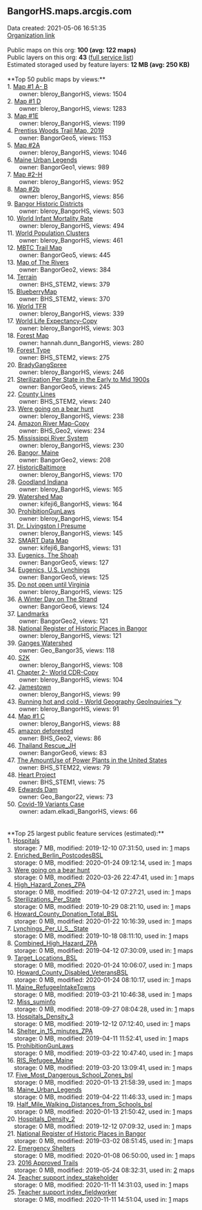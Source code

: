 <h2>BangorHS.maps.arcgis.com</h2> Data created: 2021-05-06 16:51:35 <br /><a target='new' href='https://BangorHS.maps.arcgis.com'>Organization link</a><br /><br />Public maps on this org: <b>100 (avg: 122 maps)</b><br />Public layers on this org: <b>43 </b>(<a target='new' href='https://services.arcgis.com/VJQ2z1F7YqbcFUao/ArcGIS/rest/services'>full service list</a>)<br />Estimated storaged used by feature layers: <b>12 MB (avg: 250 KB)</b><br /><br />**Top 50 public maps by views:**<br />  1. <a target='new' href='https://www.arcgis.com/home/item.html?id=a400965ace154069b635e3b2d97c12c7'>Map #1 A- B</a> <br />  &nbsp;&nbsp;&nbsp;&nbsp; &nbsp;&nbsp;owner: bleroy_BangorHS, views: 1504<br />  2. <a target='new' href='https://www.arcgis.com/home/item.html?id=35782b498b5c4c40916a75c0f8e61297'>Map #1 D</a> <br />  &nbsp;&nbsp;&nbsp;&nbsp; &nbsp;&nbsp;owner: bleroy_BangorHS, views: 1283<br />  3. <a target='new' href='https://www.arcgis.com/home/item.html?id=3bf34962a2d746c69a86efb40313d3db'>Map #1E</a> <br />  &nbsp;&nbsp;&nbsp;&nbsp; &nbsp;&nbsp;owner: bleroy_BangorHS, views: 1199<br />  4. <a target='new' href='https://www.arcgis.com/home/item.html?id=aaf3c6b5e37949048c72e108b9994e66'>Prentiss Woods Trail Map, 2019</a> <br />  &nbsp;&nbsp;&nbsp;&nbsp; &nbsp;&nbsp;owner: BangorGeo5, views: 1153<br />  5. <a target='new' href='https://www.arcgis.com/home/item.html?id=0b8166b5d55d4ab1935d35ab2ae4ca03'>Map #2A</a> <br />  &nbsp;&nbsp;&nbsp;&nbsp; &nbsp;&nbsp;owner: bleroy_BangorHS, views: 1046<br />  6. <a target='new' href='https://www.arcgis.com/home/item.html?id=ec64a6914c314fd0bb9737db7f532f71'>Maine Urban Legends</a> <br />  &nbsp;&nbsp;&nbsp;&nbsp; &nbsp;&nbsp;owner: BangorGeo1, views: 989<br />  7. <a target='new' href='https://www.arcgis.com/home/item.html?id=a1341d0b99284961a7bbc0fd738fb208'>Map #2-H</a> <br />  &nbsp;&nbsp;&nbsp;&nbsp; &nbsp;&nbsp;owner: bleroy_BangorHS, views: 952<br />  8. <a target='new' href='https://www.arcgis.com/home/item.html?id=930f7d2379a64fc8ac30afad4e64de85'>Map #2b</a> <br />  &nbsp;&nbsp;&nbsp;&nbsp; &nbsp;&nbsp;owner: bleroy_BangorHS, views: 856<br />  9. <a target='new' href='https://www.arcgis.com/home/item.html?id=59b9eced38b64fd880690e82ebba642b'>Bangor Historic Districts</a> <br />  &nbsp;&nbsp;&nbsp;&nbsp; &nbsp;&nbsp;owner: bleroy_BangorHS, views: 503<br />  10. <a target='new' href='https://www.arcgis.com/home/item.html?id=c00f7ea0a03a4b21badfa29e2764b229'>World Infant Mortality Rate</a> <br />  &nbsp;&nbsp;&nbsp;&nbsp; &nbsp;&nbsp;owner: bleroy_BangorHS, views: 494<br />  11. <a target='new' href='https://www.arcgis.com/home/item.html?id=7d78147878a24edfbc8f25f0d59738f6'>World Population Clusters</a> <br />  &nbsp;&nbsp;&nbsp;&nbsp; &nbsp;&nbsp;owner: bleroy_BangorHS, views: 461<br />  12. <a target='new' href='https://www.arcgis.com/home/item.html?id=bd3516c52fd541498c54581533370e2a'>MBTC Trail Map</a> <br />  &nbsp;&nbsp;&nbsp;&nbsp; &nbsp;&nbsp;owner: BangorGeo5, views: 445<br />  13. <a target='new' href='https://www.arcgis.com/home/item.html?id=973495e8bf0b445c8f4a7b9e9d57d7f7'>Map of The Rivers</a> <br />  &nbsp;&nbsp;&nbsp;&nbsp; &nbsp;&nbsp;owner: BangorGeo2, views: 384<br />  14. <a target='new' href='https://www.arcgis.com/home/item.html?id=bd880aac21da4d128a5c8add191683a8'>Terrain</a> <br />  &nbsp;&nbsp;&nbsp;&nbsp; &nbsp;&nbsp;owner: BHS_STEM2, views: 379<br />  15. <a target='new' href='https://www.arcgis.com/home/item.html?id=67d3f45f87ab470f90257c708f2e4931'>BlueberryMap</a> <br />  &nbsp;&nbsp;&nbsp;&nbsp; &nbsp;&nbsp;owner: BHS_STEM2, views: 370<br />  16. <a target='new' href='https://www.arcgis.com/home/item.html?id=cf422466517840eca152dbf634dd0a4d'>World TFR</a> <br />  &nbsp;&nbsp;&nbsp;&nbsp; &nbsp;&nbsp;owner: bleroy_BangorHS, views: 339<br />  17. <a target='new' href='https://www.arcgis.com/home/item.html?id=1223e1ef1cc7461599d32e7f4bd23275'>World Life Expectancy-Copy</a> <br />  &nbsp;&nbsp;&nbsp;&nbsp; &nbsp;&nbsp;owner: bleroy_BangorHS, views: 303<br />  18. <a target='new' href='https://www.arcgis.com/home/item.html?id=ddf2b84bd2fb4b5a83bc435d03e4ce92'>Forest Map</a> <br />  &nbsp;&nbsp;&nbsp;&nbsp; &nbsp;&nbsp;owner: hannah.dunn_BangorHS, views: 280<br />  19. <a target='new' href='https://www.arcgis.com/home/item.html?id=e3ce1eaaf13144169d9ead903b3f3d72'>Forest Type</a> <br />  &nbsp;&nbsp;&nbsp;&nbsp; &nbsp;&nbsp;owner: BHS_STEM2, views: 275<br />  20. <a target='new' href='https://www.arcgis.com/home/item.html?id=546d24e3ec5b4e4e9b3a34e38085ed03'>BradyGangSpree</a> <br />  &nbsp;&nbsp;&nbsp;&nbsp; &nbsp;&nbsp;owner: bleroy_BangorHS, views: 246<br />  21. <a target='new' href='https://www.arcgis.com/home/item.html?id=241496956c864ed2b611733fa5b8c24b'>Sterilization Per State in the Early to Mid 1900s</a> <br />  &nbsp;&nbsp;&nbsp;&nbsp; &nbsp;&nbsp;owner: BangorGeo5, views: 245<br />  22. <a target='new' href='https://www.arcgis.com/home/item.html?id=f08fed5f64eb4adcaf68b84e64383d9c'>County Lines</a> <br />  &nbsp;&nbsp;&nbsp;&nbsp; &nbsp;&nbsp;owner: BHS_STEM2, views: 240<br />  23. <a target='new' href='https://www.arcgis.com/home/item.html?id=658b280d420d431abfc2b96a3de268ad'>Were going on a bear hunt</a> <br />  &nbsp;&nbsp;&nbsp;&nbsp; &nbsp;&nbsp;owner: bleroy_BangorHS, views: 238<br />  24. <a target='new' href='https://www.arcgis.com/home/item.html?id=7e195650b159419bb6dd91a9722f9f44'>Amazon River Map-Copy</a> <br />  &nbsp;&nbsp;&nbsp;&nbsp; &nbsp;&nbsp;owner: BHS_Geo2, views: 234<br />  25. <a target='new' href='https://www.arcgis.com/home/item.html?id=617cc8a469204856aeabb7211934f89c'>Mississippi River System</a> <br />  &nbsp;&nbsp;&nbsp;&nbsp; &nbsp;&nbsp;owner: bleroy_BangorHS, views: 230<br />  26. <a target='new' href='https://www.arcgis.com/home/item.html?id=37039c6a2ee54c528c17f8e83348aecf'>Bangor, Maine</a> <br />  &nbsp;&nbsp;&nbsp;&nbsp; &nbsp;&nbsp;owner: BangorGeo2, views: 208<br />  27. <a target='new' href='https://www.arcgis.com/home/item.html?id=2942c33267404b92bcdf12683176f850'>HistoricBaltimore</a> <br />  &nbsp;&nbsp;&nbsp;&nbsp; &nbsp;&nbsp;owner: bleroy_BangorHS, views: 170<br />  28. <a target='new' href='https://www.arcgis.com/home/item.html?id=71a17b3ba69b4f099b62e8fb0b5da3ca'>Goodland Indiana</a> <br />  &nbsp;&nbsp;&nbsp;&nbsp; &nbsp;&nbsp;owner: bleroy_BangorHS, views: 165<br />  29. <a target='new' href='https://www.arcgis.com/home/item.html?id=5266b076b385460281e546a84d95fb6a'>Watershed Map</a> <br />  &nbsp;&nbsp;&nbsp;&nbsp; &nbsp;&nbsp;owner: kifeji6_BangorHS, views: 164<br />  30. <a target='new' href='https://www.arcgis.com/home/item.html?id=dca1696a1c8e4a0685c64d4de57b66c6'>ProhibitionGunLaws</a> <br />  &nbsp;&nbsp;&nbsp;&nbsp; &nbsp;&nbsp;owner: bleroy_BangorHS, views: 154<br />  31. <a target='new' href='https://www.arcgis.com/home/item.html?id=59cd7c780073441d97177cb9ecf0b407'>Dr. Livingston I Presume</a> <br />  &nbsp;&nbsp;&nbsp;&nbsp; &nbsp;&nbsp;owner: bleroy_BangorHS, views: 145<br />  32. <a target='new' href='https://www.arcgis.com/home/item.html?id=f933fa0af2ab47599a97727f73112720'>SMART Data Map</a> <br />  &nbsp;&nbsp;&nbsp;&nbsp; &nbsp;&nbsp;owner: kifeji6_BangorHS, views: 131<br />  33. <a target='new' href='https://www.arcgis.com/home/item.html?id=45c990be45ea40a5a76a25947197cf26'>Eugenics, The Shoah</a> <br />  &nbsp;&nbsp;&nbsp;&nbsp; &nbsp;&nbsp;owner: BangorGeo5, views: 127<br />  34. <a target='new' href='https://www.arcgis.com/home/item.html?id=8818f3bb100445f19908cdc5081203d0'>Eugenics, U.S. Lynchings</a> <br />  &nbsp;&nbsp;&nbsp;&nbsp; &nbsp;&nbsp;owner: BangorGeo5, views: 125<br />  35. <a target='new' href='https://www.arcgis.com/home/item.html?id=e59d701b81e64cbd80c0a844e157962a'>Do not open until Virginia</a> <br />  &nbsp;&nbsp;&nbsp;&nbsp; &nbsp;&nbsp;owner: bleroy_BangorHS, views: 125<br />  36. <a target='new' href='https://www.arcgis.com/home/item.html?id=f6e7524269364364beac61181655d02f'>A Winter Day on The Strand</a> <br />  &nbsp;&nbsp;&nbsp;&nbsp; &nbsp;&nbsp;owner: BangorGeo6, views: 124<br />  37. <a target='new' href='https://www.arcgis.com/home/item.html?id=21024e71a00c4f458fcd0100249d383e'>Landmarks</a> <br />  &nbsp;&nbsp;&nbsp;&nbsp; &nbsp;&nbsp;owner: BangorGeo2, views: 121<br />  38. <a target='new' href='https://www.arcgis.com/home/item.html?id=d21391696a3940649159b96bf1c67d5c'>National Register of Historic Places in Bangor</a> <br />  &nbsp;&nbsp;&nbsp;&nbsp; &nbsp;&nbsp;owner: bleroy_BangorHS, views: 121<br />  39. <a target='new' href='https://www.arcgis.com/home/item.html?id=6d01fdf3e1e64f4dbfcb45176f3a2521'>Ganges Watershed</a> <br />  &nbsp;&nbsp;&nbsp;&nbsp; &nbsp;&nbsp;owner: Geo_Bangor35, views: 118<br />  40. <a target='new' href='https://www.arcgis.com/home/item.html?id=2c8dde6d292d499389f93ece78f67d27'>S2K</a> <br />  &nbsp;&nbsp;&nbsp;&nbsp; &nbsp;&nbsp;owner: bleroy_BangorHS, views: 108<br />  41. <a target='new' href='https://www.arcgis.com/home/item.html?id=093fedb484054f688769a3e21b05502a'>Chapter 2- World CDR-Copy</a> <br />  &nbsp;&nbsp;&nbsp;&nbsp; &nbsp;&nbsp;owner: bleroy_BangorHS, views: 104<br />  42. <a target='new' href='https://www.arcgis.com/home/item.html?id=1a68f60c2cd747578a23243eb4060f44'>Jamestown</a> <br />  &nbsp;&nbsp;&nbsp;&nbsp; &nbsp;&nbsp;owner: bleroy_BangorHS, views: 99<br />  43. <a target='new' href='https://www.arcgis.com/home/item.html?id=d3f74e56bf51423f993b48d83b1bc74a'>Running hot and cold - World Geography GeoInquiries ™y</a> <br />  &nbsp;&nbsp;&nbsp;&nbsp; &nbsp;&nbsp;owner: bleroy_BangorHS, views: 91<br />  44. <a target='new' href='https://www.arcgis.com/home/item.html?id=48e5773b717840d38b3e88df7481b090'>Map #1 C</a> <br />  &nbsp;&nbsp;&nbsp;&nbsp; &nbsp;&nbsp;owner: bleroy_BangorHS, views: 88<br />  45. <a target='new' href='https://www.arcgis.com/home/item.html?id=5fa11e5e8b924dc4b22957363b82762f'>amazon deforested</a> <br />  &nbsp;&nbsp;&nbsp;&nbsp; &nbsp;&nbsp;owner: BHS_Geo2, views: 86<br />  46. <a target='new' href='https://www.arcgis.com/home/item.html?id=fe222fec2900425b8c70fd0febfbd43c'>Thailand Rescue_JH</a> <br />  &nbsp;&nbsp;&nbsp;&nbsp; &nbsp;&nbsp;owner: BangorGeo6, views: 83<br />  47. <a target='new' href='https://www.arcgis.com/home/item.html?id=8556c8f6e41b4fbb92dfff2a5f8bbf0e'>The AmountUse of Power Plants in the United States</a> <br />  &nbsp;&nbsp;&nbsp;&nbsp; &nbsp;&nbsp;owner: BHS_STEM22, views: 79<br />  48. <a target='new' href='https://www.arcgis.com/home/item.html?id=c894682765f245d4b0d3873eae1eb7c4'>Heart Project</a> <br />  &nbsp;&nbsp;&nbsp;&nbsp; &nbsp;&nbsp;owner: BHS_STEM1, views: 75<br />  49. <a target='new' href='https://www.arcgis.com/home/item.html?id=983983f40b494950b4f659d79f76c4e9'>Edwards Dam</a> <br />  &nbsp;&nbsp;&nbsp;&nbsp; &nbsp;&nbsp;owner: Geo_Bangor22, views: 73<br />  50. <a target='new' href='https://www.arcgis.com/home/item.html?id=a16414c50ba84a06bf0b6df63bc0f23c'>Covid-19 Variants Case</a> <br />  &nbsp;&nbsp;&nbsp;&nbsp; &nbsp;&nbsp;owner: adam.elkadi_BangorHS, views: 66<br /><br /><br />**Top 25 largest public feature services (estimated):**<br /> 1. <a target='new' href='https://www.arcgis.com/home/item.html?id=0df8788bfd4c4adc87dce48f44d0807f'>Hospitals</a><br /> &nbsp;&nbsp;&nbsp;&nbsp;storage: 7 MB, modified: 2019-12-10 07:31:50,  used in: <a target='new' href='https://ed-ind-tb.s3-us-west-1.amazonaws.com/ADI/0df8788bfd4c4adc87dce48f44d0807f.html'> 1</a> maps<br /> 2. <a target='new' href='https://www.arcgis.com/home/item.html?id=d745eac65e34464d8e4d3658d0e8344c'>Enriched_Berlin_PostcodesBSL</a><br /> &nbsp;&nbsp;&nbsp;&nbsp;storage: 0 MB, modified: 2020-01-24 09:12:14,  used in: <a target='new' href='https://ed-ind-tb.s3-us-west-1.amazonaws.com/ADI/d745eac65e34464d8e4d3658d0e8344c.html'> 1</a> maps<br /> 3. <a target='new' href='https://www.arcgis.com/home/item.html?id=67db5ea29cfa4c1f90739a2fd476abce'>Were going on a bear hunt</a><br /> &nbsp;&nbsp;&nbsp;&nbsp;storage: 0 MB, modified: 2020-03-26 22:47:41,  used in: <a target='new' href='https://ed-ind-tb.s3-us-west-1.amazonaws.com/ADI/67db5ea29cfa4c1f90739a2fd476abce.html'> 1</a> maps<br /> 4. <a target='new' href='https://www.arcgis.com/home/item.html?id=6d0c465253ce4b35aa7ef02005b0971d'>High_Hazard_Zones_ZPA</a><br /> &nbsp;&nbsp;&nbsp;&nbsp;storage: 0 MB, modified: 2019-04-12 07:27:21,  used in: <a target='new' href='https://ed-ind-tb.s3-us-west-1.amazonaws.com/ADI/6d0c465253ce4b35aa7ef02005b0971d.html'> 1</a> maps<br /> 5. <a target='new' href='https://www.arcgis.com/home/item.html?id=458c92659f3c499796ded39cfd2e5d7a'>Sterilizations_Per_State</a><br /> &nbsp;&nbsp;&nbsp;&nbsp;storage: 0 MB, modified: 2019-10-29 08:21:10,  used in: <a target='new' href='https://ed-ind-tb.s3-us-west-1.amazonaws.com/ADI/458c92659f3c499796ded39cfd2e5d7a.html'> 1</a> maps<br /> 6. <a target='new' href='https://www.arcgis.com/home/item.html?id=a5e39c5a52e94665ba1a97c531b0be1d'>Howard_County_Donation_Total_BSL</a><br /> &nbsp;&nbsp;&nbsp;&nbsp;storage: 0 MB, modified: 2020-01-22 10:16:39,  used in: <a target='new' href='https://ed-ind-tb.s3-us-west-1.amazonaws.com/ADI/a5e39c5a52e94665ba1a97c531b0be1d.html'> 1</a> maps<br /> 7. <a target='new' href='https://www.arcgis.com/home/item.html?id=a01ddf3f4ed14d32bf70a9227f8a5079'>Lynchings_Per_U_S__State</a><br /> &nbsp;&nbsp;&nbsp;&nbsp;storage: 0 MB, modified: 2019-10-18 08:11:10,  used in: <a target='new' href='https://ed-ind-tb.s3-us-west-1.amazonaws.com/ADI/a01ddf3f4ed14d32bf70a9227f8a5079.html'> 1</a> maps<br /> 8. <a target='new' href='https://www.arcgis.com/home/item.html?id=78b15e5d3e5440c58477c977436459e7'>Combined_High_Hazard_ZPA</a><br /> &nbsp;&nbsp;&nbsp;&nbsp;storage: 0 MB, modified: 2019-04-12 07:30:09,  used in: <a target='new' href='https://ed-ind-tb.s3-us-west-1.amazonaws.com/ADI/78b15e5d3e5440c58477c977436459e7.html'> 1</a> maps<br /> 9. <a target='new' href='https://www.arcgis.com/home/item.html?id=ebc63309bf454833b71062bfcbaea992'>Target_Locations_BSL</a><br /> &nbsp;&nbsp;&nbsp;&nbsp;storage: 0 MB, modified: 2020-01-24 10:06:07,  used in: <a target='new' href='https://ed-ind-tb.s3-us-west-1.amazonaws.com/ADI/ebc63309bf454833b71062bfcbaea992.html'> 1</a> maps<br /> 10. <a target='new' href='https://www.arcgis.com/home/item.html?id=94f2d8f804454d8fbc21afd96c75973c'>Howard_County_Disabled_VeteransBSL</a><br /> &nbsp;&nbsp;&nbsp;&nbsp;storage: 0 MB, modified: 2020-01-24 08:10:17,  used in: <a target='new' href='https://ed-ind-tb.s3-us-west-1.amazonaws.com/ADI/94f2d8f804454d8fbc21afd96c75973c.html'> 1</a> maps<br /> 11. <a target='new' href='https://www.arcgis.com/home/item.html?id=cc8d06d0208343f4b66ce4b483f8aa89'>Maine_RefugeeIntakeTowns</a><br /> &nbsp;&nbsp;&nbsp;&nbsp;storage: 0 MB, modified: 2019-03-21 10:46:38,  used in: <a target='new' href='https://ed-ind-tb.s3-us-west-1.amazonaws.com/ADI/cc8d06d0208343f4b66ce4b483f8aa89.html'> 1</a> maps<br /> 12. <a target='new' href='https://www.arcgis.com/home/item.html?id=f0838aa3b0a844a19d123c2fcc056ce8'>Miss_suminfo</a><br /> &nbsp;&nbsp;&nbsp;&nbsp;storage: 0 MB, modified: 2018-09-27 08:04:28,  used in: <a target='new' href='https://ed-ind-tb.s3-us-west-1.amazonaws.com/ADI/f0838aa3b0a844a19d123c2fcc056ce8.html'> 1</a> maps<br /> 13. <a target='new' href='https://www.arcgis.com/home/item.html?id=ad7236f213864ca3816f09a512114485'>Hospitals_Density_3</a><br /> &nbsp;&nbsp;&nbsp;&nbsp;storage: 0 MB, modified: 2019-12-12 07:12:40,  used in: <a target='new' href='https://ed-ind-tb.s3-us-west-1.amazonaws.com/ADI/ad7236f213864ca3816f09a512114485.html'> 1</a> maps<br /> 14. <a target='new' href='https://www.arcgis.com/home/item.html?id=9b54466d6d8046cca2b0d35a656e23a9'>Shelter_in_15_minutes_ZPA</a><br /> &nbsp;&nbsp;&nbsp;&nbsp;storage: 0 MB, modified: 2019-04-11 11:52:41,  used in: <a target='new' href='https://ed-ind-tb.s3-us-west-1.amazonaws.com/ADI/9b54466d6d8046cca2b0d35a656e23a9.html'> 1</a> maps<br /> 15. <a target='new' href='https://www.arcgis.com/home/item.html?id=bbae94178ac04c809e6607c63f4cdf17'>ProhibitionGunLaws</a><br /> &nbsp;&nbsp;&nbsp;&nbsp;storage: 0 MB, modified: 2019-03-22 10:47:40,  used in: <a target='new' href='https://ed-ind-tb.s3-us-west-1.amazonaws.com/ADI/bbae94178ac04c809e6607c63f4cdf17.html'> 1</a> maps<br /> 16. <a target='new' href='https://www.arcgis.com/home/item.html?id=a20e8054cc0842359c8255661bad1266'>RIS_Refugee_Maine</a><br /> &nbsp;&nbsp;&nbsp;&nbsp;storage: 0 MB, modified: 2019-03-20 13:09:41,  used in: <a target='new' href='https://ed-ind-tb.s3-us-west-1.amazonaws.com/ADI/a20e8054cc0842359c8255661bad1266.html'> 1</a> maps<br /> 17. <a target='new' href='https://www.arcgis.com/home/item.html?id=967f61113fe2463b9d458412d01d682a'>Five_Most_Dangerous_School_Zones_bsl</a><br /> &nbsp;&nbsp;&nbsp;&nbsp;storage: 0 MB, modified: 2020-01-13 21:58:39,  used in: <a target='new' href='https://ed-ind-tb.s3-us-west-1.amazonaws.com/ADI/967f61113fe2463b9d458412d01d682a.html'> 1</a> maps<br /> 18. <a target='new' href='https://www.arcgis.com/home/item.html?id=1376795e2bbe4e7a91431a1b6cda0969'>Maine_Urban_Legends</a><br /> &nbsp;&nbsp;&nbsp;&nbsp;storage: 0 MB, modified: 2019-04-22 11:46:33,  used in: <a target='new' href='https://ed-ind-tb.s3-us-west-1.amazonaws.com/ADI/1376795e2bbe4e7a91431a1b6cda0969.html'> 1</a> maps<br /> 19. <a target='new' href='https://www.arcgis.com/home/item.html?id=9d89784cc4ee4ca18d06b84700170038'>Half_Mile_Walking_Distances_from_Schools_bsl</a><br /> &nbsp;&nbsp;&nbsp;&nbsp;storage: 0 MB, modified: 2020-01-13 21:50:42,  used in: <a target='new' href='https://ed-ind-tb.s3-us-west-1.amazonaws.com/ADI/9d89784cc4ee4ca18d06b84700170038.html'> 1</a> maps<br /> 20. <a target='new' href='https://www.arcgis.com/home/item.html?id=7692b1594eea43878e22d4a7f89dffb2'>Hospitals_Density_2</a><br /> &nbsp;&nbsp;&nbsp;&nbsp;storage: 0 MB, modified: 2019-12-12 07:09:32,  used in: <a target='new' href='https://ed-ind-tb.s3-us-west-1.amazonaws.com/ADI/7692b1594eea43878e22d4a7f89dffb2.html'> 1</a> maps<br /> 21. <a target='new' href='https://www.arcgis.com/home/item.html?id=a2641ebfbe6541a9ac6ffb4248be86f0'>National Register of Historic Places in Bangor</a><br /> &nbsp;&nbsp;&nbsp;&nbsp;storage: 0 MB, modified: 2019-03-02 08:51:45,  used in: <a target='new' href='https://ed-ind-tb.s3-us-west-1.amazonaws.com/ADI/a2641ebfbe6541a9ac6ffb4248be86f0.html'> 1</a> maps<br /> 22. <a target='new' href='https://www.arcgis.com/home/item.html?id=b0c2b56816944d5cb7d70da6496fc66d'>Emergency Shelters</a><br /> &nbsp;&nbsp;&nbsp;&nbsp;storage: 0 MB, modified: 2020-01-08 06:50:00,  used in: <a target='new' href='https://ed-ind-tb.s3-us-west-1.amazonaws.com/ADI/b0c2b56816944d5cb7d70da6496fc66d.html'> 1</a> maps<br /> 23. <a target='new' href='https://www.arcgis.com/home/item.html?id=076a32c527624069a19ae98da9990b9b'>2016 Approved Trails</a><br /> &nbsp;&nbsp;&nbsp;&nbsp;storage: 0 MB, modified: 2019-05-24 08:32:31,  used in: <a target='new' href='https://ed-ind-tb.s3-us-west-1.amazonaws.com/ADI/076a32c527624069a19ae98da9990b9b.html'> 2</a> maps<br /> 24. <a target='new' href='https://www.arcgis.com/home/item.html?id=0e4ee56cca774d3e9ae984d08d763ccc'>Teacher support index_stakeholder</a><br /> &nbsp;&nbsp;&nbsp;&nbsp;storage: 0 MB, modified: 2020-11-11 14:31:03,  used in: <a target='new' href='https://ed-ind-tb.s3-us-west-1.amazonaws.com/ADI/0e4ee56cca774d3e9ae984d08d763ccc.html'> 1</a> maps<br /> 25. <a target='new' href='https://www.arcgis.com/home/item.html?id=b83c56086f084767b428c43328e15a16'>Teacher support index_fieldworker</a><br /> &nbsp;&nbsp;&nbsp;&nbsp;storage: 0 MB, modified: 2020-11-11 14:51:04,  used in: <a target='new' href='https://ed-ind-tb.s3-us-west-1.amazonaws.com/ADI/b83c56086f084767b428c43328e15a16.html'> 1</a> maps<br />